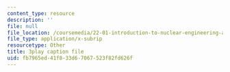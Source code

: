 ```yaml
---
content_type: resource
description: ''
file: null
file_location: /coursemedia/22-01-introduction-to-nuclear-engineering-and-ionizing-radiation-fall-2016/fb7965ed41f833d67067523f82fd626f_qHPp458m1cs.srt
file_type: application/x-subrip
resourcetype: Other
title: 3play caption file
uid: fb7965ed-41f8-33d6-7067-523f82fd626f
---
```

